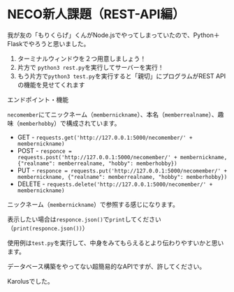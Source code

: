 # NECO新人課題（REST-API編）

我が友の「もりくらげ」くんがNode.jsでやってしまっていたので、Python＋Flaskでやろうと思いました。

1. ターミナルウィンドウを２つ用意しましょう！
2. 片方で `python3 rest.py`を実行してサーバーを実行！
3. もう片方で`python3 test.py`を実行すると「親切」にプログラムがREST APIの機能を見せてくれます

エンドポイント・機能

`necomember`にてニックネーム（`membernickname`）、本名（`memberrealname`）、趣味（`memberhobby`）で構成されています。
- GET - `requests.get('http://127.0.0.1:5000/necomember/' + membernickname)`
- POST - `responce = requests.post('http://127.0.0.1:5000/necomember/' + membernickname, {"realname": memberrealname, "hobby": memberhobby})`
- PUT - `responce = requests.put('http://127.0.0.1:5000/necomember/' + membernickname, {"realname": memberrealname, "hobby": memberhobby})`
- DELETE - `requests.delete('http://127.0.0.1:5000/necomember/' + membernickname)`


ニックネーム（`membernickname`）で参照する感じになります。

表示したい場合は`responce.json()`で`print`してください（`print(responce.json())`）

使用例は`test.py`を実行して、中身をみてもらえるとより伝わりやすいかと思います。

データベース構築をやってない超簡易的なAPIですが、許してください。


Karolusでした。
